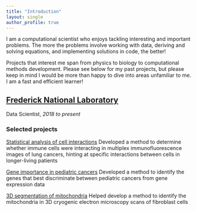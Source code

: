 ```yaml
---
title: "Introduction"
layout: single
author_profile: true
---
```


I am a computational scientist who enjoys tackling interesting and important problems. The more the problems involve working with data, deriving and solving equations, and implementing solutions in code, the better!

Projects that interest me span from physics to biology to computational methods development. Please see below for my past projects, but please keep in mind I would be more than happy to dive into areas unfamiliar to me. I am a fast and efficient learner!

## [Frederick National Laboratory](https://frederick.cancer.gov/)

Data Scientist, *2018 to present*

### Selected projects

[Statistical analysis of cell interactions](bleh.md) Developed a method to determine whether immune cells were interacting in multiplex immunofluorescence images of lung cancers, hinting at specific interactions between cells in longer-living patients

[Gene importance in pediatric cancers](bleh.md) Developed a method to identify the genes that best discriminate between pediatric cancers from gene expression data

[3D segmentation of mitochondria](bleh.md) Helped develop a method to identify the mitochondria in 3D cryogenic electron microscopy scans of fibroblast cells
